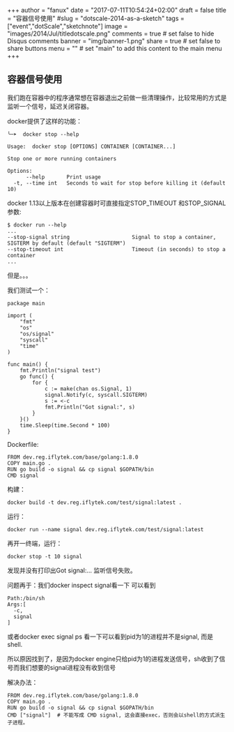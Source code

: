+++
author = "fanux"
date = "2017-07-11T10:54:24+02:00"
draft = false
title = "容器信号使用"
#slug = "dotscale-2014-as-a-sketch"
tags = ["event","dotScale","sketchnote"]
image = "images/2014/Jul/titledotscale.png"
comments = true     # set false to hide Disqus comments
banner = "img/banner-1.png"
share = true        # set false to share buttons
menu = ""           # set "main" to add this content to the main menu
+++

## 容器信号使用
我们跑在容器中的程序通常想在容器退出之前做一些清理操作，比较常用的方式是监听一个信号，延迟关闭容器。

docker提供了这样的功能：
```
╰─➤  docker stop --help

Usage:  docker stop [OPTIONS] CONTAINER [CONTAINER...]

Stop one or more running containers

Options:
      --help       Print usage
  -t, --time int   Seconds to wait for stop before killing it (default 10)
```
<!--more-->

docker 1.13以上版本在创建容器时可直接指定STOP_TIMEOUT 和STOP_SIGNAL参数:
```
$ docker run --help
...
--stop-signal string                    Signal to stop a container, SIGTERM by default (default "SIGTERM")
--stop-timeout int                      Timeout (in seconds) to stop a container
...
```

但是。。。

我们测试一个：
```
package main

import (
    "fmt"
    "os"
    "os/signal"
    "syscall"
    "time"
)

func main() {
    fmt.Println("signal test")
    go func() {
        for {
            c := make(chan os.Signal, 1)
            signal.Notify(c, syscall.SIGTERM)
            s := <-c
            fmt.Println("Got signal:", s)
        }
    }()
    time.Sleep(time.Second * 100)
}
```

Dockerfile:
```
FROM dev.reg.iflytek.com/base/golang:1.8.0
COPY main.go .
RUN go build -o signal && cp signal $GOPATH/bin
CMD signal  
```
构建：
```
docker build -t dev.reg.iflytek.com/test/signal:latest .
```
运行：
```
docker run --name signal dev.reg.iflytek.com/test/signal:latest
```
再开一终端，运行：
```
docker stop -t 10 signal
```
发现并没有打印出Got signal:... 监听信号失败。

问题再于：我们docker inspect signal看一下
可以看到
```
Path:/bin/sh
Args:[
  -c,
  signal
]
```
或者docker exec signal ps 看一下可以看到pid为1的进程并不是signal, 而是shell.

所以原因找到了，是因为docker engine只给pid为1的进程发送信号，sh收到了信号而我们想要的signal进程没有收到信号

解决办法：
```
FROM dev.reg.iflytek.com/base/golang:1.8.0
COPY main.go .
RUN go build -o signal && cp signal $GOPATH/bin
CMD ["signal"]  # 不能写成 CMD signal, 这会直接exec，否则会以shell的方式派生子进程。
```

